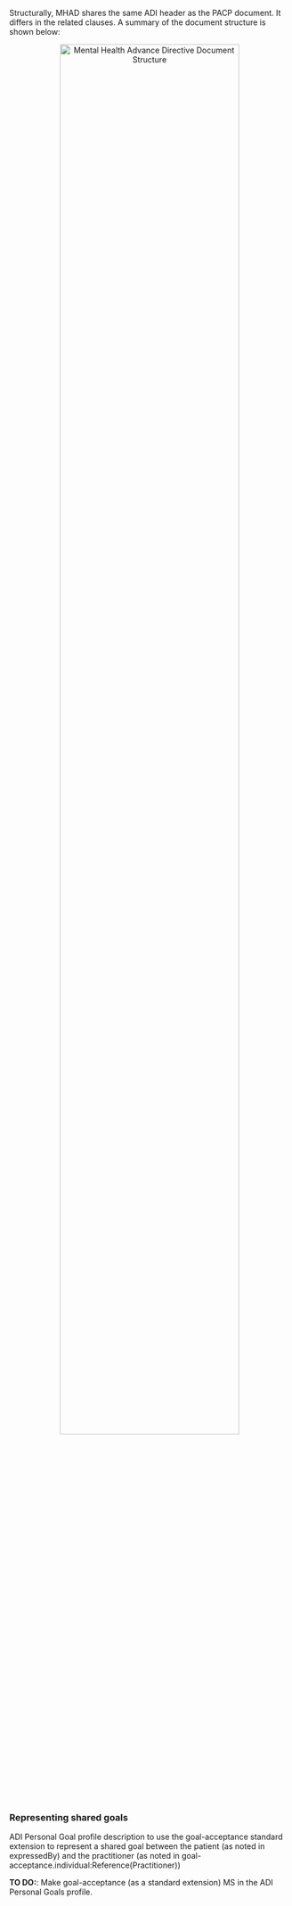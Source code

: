 
Structurally, MHAD shares the same ADI header as the PACP document. It differs in the related clauses. A summary of the document structure is shown below:

<p align="center">
    <img src="./adi_mhad.png" alt="Mental Health Advance Directive Document Structure" style="width: 80%; float: none; vertical-align: middle;"/>
</p>

<br clear="all" />

### Representing shared goals

ADI Personal Goal profile description to use the goal-acceptance standard extension to represent  a shared goal between the patient (as noted in expressedBy) and the practitioner (as noted in goal-acceptance.individual:Reference(Practitioner))

**TO DO:**: Make goal-acceptance (as a standard extension) MS in the ADI Personal Goals profile.
